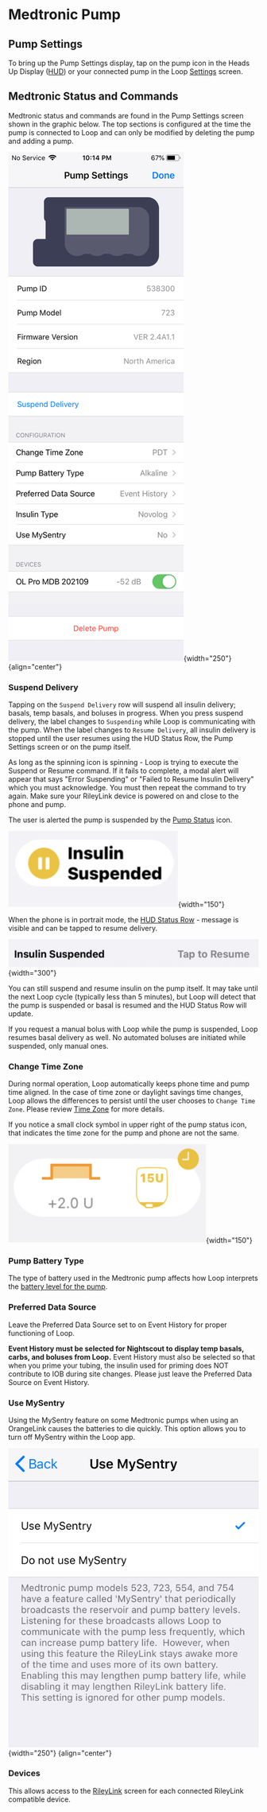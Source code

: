 # Medtronic Pump

## Pump Settings

To bring up the Pump Settings display, tap on the pump icon in the Heads Up Display ([HUD](loop-3-displays.md#heads-up-display)) or your connected pump in the Loop [Settings](loop-3-settings.md) screen.

## Medtronic Status and Commands

Medtronic status and commands are found in the Pump Settings screen shown in the graphic below. The top sections is configured at the time the pump is connected to Loop and can only be modified by deleting the pump and adding a pump.


![Medtronic Pump Settings screen](img/loop-3-pump-setting-mdt.svg){width="250"}
{align="center"}

### Suspend Delivery

Tapping on the `Suspend Delivery` row will suspend all insulin delivery; basals, temp basals, and boluses in progress. When you press suspend delivery, the label changes to `Suspending` while Loop is communicating with the pump. When the label changes to `Resume Delivery`, all insulin delivery is stopped until the user resumes using the HUD Status Row, the Pump Settings screen or on the pump itself.

As long as the spinning icon is spinning - Loop is trying to execute the Suspend or Resume command. If it fails to complete, a modal alert will appear that says "Error Suspending" or "Failed to Resume Insulin Delivery" which you must acknowledge. You must then repeat the command to try again. Make sure your RileyLink device is powered on and close to the phone and pump.

The user is alerted the pump is suspended by the [Pump Status](loop-3-displays.md#pump-status-icon) icon.

![pump status icon when suspended](img/loop-3-pump-alert-suspended.svg){width="150"}

When the phone is in portrait mode, the [HUD Status Row](loop-3-displays.md#hud-status-row) - message is visible and can be tapped to resume delivery.

![status row message when pump is suspended](img/status-row-pump-suspended.svg){width="300"}

You can still suspend and resume insulin on the pump itself.  It may take until the next Loop cycle (typically less than 5 minutes), but Loop will detect that the pump is suspended or basal is resumed and the HUD Status Row will update.

If you request a manual bolus with Loop while the pump is suspended, Loop resumes basal delivery as well. No automated boluses are initiated while suspended, only manual ones.


### Change Time Zone

During normal operation, Loop automatically keeps phone time and pump time aligned. In the case of time zone or daylight savings time changes, Loop allows the differences to persist until the user chooses to `Change Time Zone`. Please review [Time Zone](loop-3-pump.md#time-zone) for more details.

If you notice a small clock symbol in upper right of the pump status icon, that indicates the time zone for the pump and phone are not the same.

![high temp basal indicator with reservoir level below alert and clock icon](img/loop-3-pump-alert-reservoir-tz.svg){width="150"}

### Pump Battery Type

The type of battery used in the Medtronic pump affects how Loop interprets the [battery level for the pump](../operation/features/battery.md#pump-battery).


### Preferred Data Source

Leave the Preferred Data Source set to on Event History for proper functioning of Loop.

**Event History must be selected for Nightscout to display temp basals, carbs, and boluses from Loop.**  Event History must also be selected so that when you prime your tubing, the insulin used for priming does NOT contribute to IOB during site changes. Please just leave the Preferred Data Source on Event History.

### Use MySentry

Using the MySentry feature on some Medtronic pumps when using an OrangeLink causes the batteries to die quickly.  This option allows you to turn off MySentry within the Loop app.

![MySentry selection screen for enabling or disabling the option](../operation/loop-settings/img/mdt-my-sentry-v225.png){width="250"}
{align="center"}

### Devices

This allows access to the [RileyLink](../operation/loop-settings/rileylink.md) screen for each connected RileyLink compatible device.
